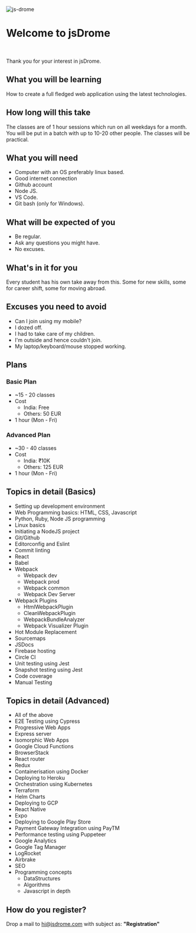 <img src='https://firebasestorage.googleapis.com/v0/b/jsdrome.appspot.com/o/og_image.png?alt=media&token=ab2523cb-2f08-420b-a2a9-fb6a0d0d6f70' title='js-drome' class='post-first-image' />

# Welcome to jsDrome

&nbsp;

Thank you for your interest in jsDrome.

## What you will be learning

How to create a full fledged web application using the latest technologies.

## How long will this take

The classes are of 1 hour sessions which run on all weekdays for a month. You will be put in a batch with up to 10-20 other people. The classes will be practical.

## What you will need
- Computer with an OS preferably linux based.
- Good internet connection
- Github account
- Node JS.
- VS Code.
- Git bash (only for Windows).

## What will be expected of you

 - Be regular.
 - Ask any questions you might have.
 - No excuses.

## What's in it for you

Every student has his own take away from this. Some for new skills, some for career shift, some for moving abroad.

## Excuses you need to avoid

 - Can I join using my mobile?
 - I dozed off.
 - I had to take care of my children.
 - I'm outside and hence couldn't join.
 - My laptop/keyboard/mouse stopped working.

## Plans

### Basic Plan
 - ~15 - 20 classes
 - Cost
    - India: Free
    - Others: 50 EUR
 - 1 hour (Mon - Fri)

### Advanced Plan
 - ~30 - 40 classes
 - Cost
    - India: ₹10K
    - Others: 125 EUR
 - 1 hour (Mon - Fri)

## Topics in detail (Basics)

- Setting up development environment
- Web Programming basics: HTML, CSS, Javascript
- Python, Ruby, Node JS programming
- Linux basics
- Initiating a NodeJS project
- Git/Github
- Editorconfig and Eslint
- Commit linting
- React
- Babel
- Webpack
    - Webpack dev
    - Webpack prod
    - Webpack common
    - Webpack Dev Server
- Webpack Plugins
    - HtmlWebpackPlugin
    - CleanWebpackPlugin
    - WebpackBundleAnalyzer
    - Webpack Visualizer Plugin
- Hot Module Replacement
- Sourcemaps
- JSDocs
- Firebase hosting
- Circle CI
- Unit testing using Jest
- Snapshot testing using Jest
- Code coverage
- Manual Testing

## Topics in detail (Advanced)

- All of the above
- E2E Testing using Cypress
- Progressive Web Apps
- Express server
- Isomorphic Web Apps
- Google Cloud Functions
- BrowserStack
- React router
- Redux
- Containerisation using Docker
- Deploying to Heroku
- Orchestration using Kubernetes
- Terraform
- Helm Charts
- Deploying to GCP
- React Native
- Expo
- Deploying to Google Play Store
- Payment Gateway Integration using PayTM
- Performance testing using Puppeteer
- Google Analytics
- Google Tag Manager
- LogRocket
- Airbrake
- SEO
- Programming concepts
    - DataStructures
    - Algorithms
    - Javascript in depth

## How do you register?

Drop a mail to hi@jsdrome.com with subject as:  **"Registration"**